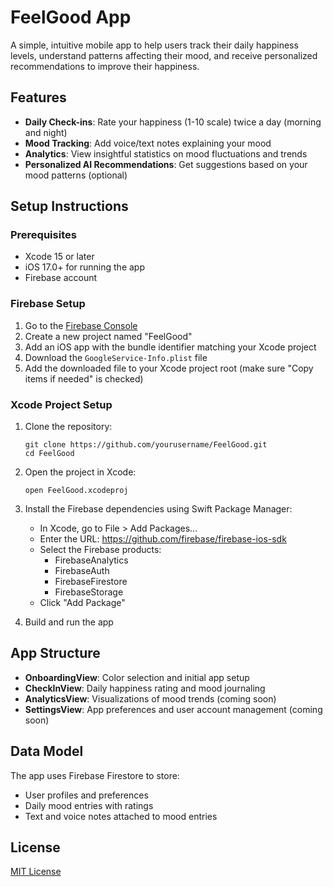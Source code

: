 # FeelGood App

A simple, intuitive mobile app to help users track their daily happiness levels, understand patterns affecting their mood, and receive personalized recommendations to improve their happiness.

## Features

- **Daily Check-ins**: Rate your happiness (1-10 scale) twice a day (morning and night)
- **Mood Tracking**: Add voice/text notes explaining your mood
- **Analytics**: View insightful statistics on mood fluctuations and trends
- **Personalized AI Recommendations**: Get suggestions based on your mood patterns (optional)

## Setup Instructions

### Prerequisites

- Xcode 15 or later
- iOS 17.0+ for running the app
- Firebase account

### Firebase Setup

1. Go to the [Firebase Console](https://console.firebase.google.com/)
2. Create a new project named "FeelGood"
3. Add an iOS app with the bundle identifier matching your Xcode project
4. Download the `GoogleService-Info.plist` file
5. Add the downloaded file to your Xcode project root (make sure "Copy items if needed" is checked)

### Xcode Project Setup

1. Clone the repository:
   ```
   git clone https://github.com/yourusername/FeelGood.git
   cd FeelGood
   ```

2. Open the project in Xcode:
   ```
   open FeelGood.xcodeproj
   ```

3. Install the Firebase dependencies using Swift Package Manager:
   - In Xcode, go to File > Add Packages...
   - Enter the URL: https://github.com/firebase/firebase-ios-sdk
   - Select the Firebase products: 
     - FirebaseAnalytics
     - FirebaseAuth
     - FirebaseFirestore
     - FirebaseStorage
   - Click "Add Package"

4. Build and run the app

## App Structure

- **OnboardingView**: Color selection and initial app setup
- **CheckInView**: Daily happiness rating and mood journaling
- **AnalyticsView**: Visualizations of mood trends (coming soon)
- **SettingsView**: App preferences and user account management (coming soon)

## Data Model

The app uses Firebase Firestore to store:
- User profiles and preferences
- Daily mood entries with ratings
- Text and voice notes attached to mood entries

## License

[MIT License](LICENSE) 